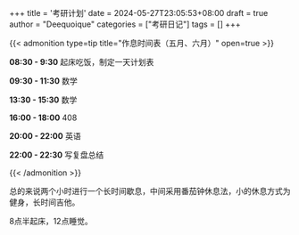 +++
title = '考研计划'
date = 2024-05-27T23:05:53+08:00
draft = true
author = "Deequoique"
categories = ["考研日记"]
tags = []
+++

{{< admonition type=tip title="作息时间表（五月、六月）" open=true >}}

**08:30 - 9:30** 起床吃饭，制定一天计划表

**09:30 - 11:30** 数学

**13:30 - 15:30** 数学

**16:00 - 18:00** 408

**20:00 - 22:00** 英语

**22:00 - 22:30** 写复盘总结

{{< /admonition >}}

总的来说两个小时进行一个长时间歇息，中间采用番茄钟休息法，小的休息方式为健身，长时间吉他。

8点半起床，12点睡觉。